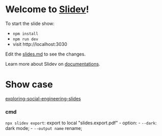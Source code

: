 # Welcome to [Slidev](https://github.com/slidevjs/slidev)!

To start the slide show:

- `npm install`
- `npm run dev`
- visit http://localhost:3030

Edit the [slides.md](./slides.md) to see the changes.

Learn more about Slidev on [documentations](https://sli.dev/).


# Show case
[exploring-social-engineering-slides](https://github.com/zyf722/exploring-social-engineering-slides/)

### cmd
`npx slidev export`: export to local "slides.export.pdf"
    - option: 
      - `--dark`: dark mode;
      - `--output name` rename;
